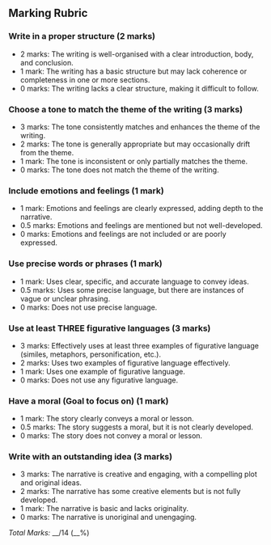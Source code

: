 ## Marking Rubric

### Write in a proper structure (2 marks)

- 2 marks: The writing is well-organised with a clear introduction, body, and conclusion.
- 1 mark: The writing has a basic structure but may lack coherence or completeness in one or more sections.
- 0 marks: The writing lacks a clear structure, making it difficult to follow.

### Choose a tone to match the theme of the writing (3 marks)

- 3 marks: The tone consistently matches and enhances the theme of the writing.
- 2 marks: The tone is generally appropriate but may occasionally drift from the theme.
- 1 mark: The tone is inconsistent or only partially matches the theme.
- 0 marks: The tone does not match the theme of the writing.

### Include emotions and feelings (1 mark)

- 1 mark: Emotions and feelings are clearly expressed, adding depth to the narrative.
- 0.5 marks: Emotions and feelings are mentioned but not well-developed.
- 0 marks: Emotions and feelings are not included or are poorly expressed.

### Use precise words or phrases (1 mark)

- 1 mark: Uses clear, specific, and accurate language to convey ideas.
- 0.5 marks: Uses some precise language, but there are instances of vague or unclear phrasing.
- 0 marks: Does not use precise language.

### Use at least THREE figurative languages (3 marks)

- 3 marks: Effectively uses at least three examples of figurative language (similes, metaphors, personification, etc.).
- 2 marks: Uses two examples of figurative language effectively.
- 1 mark: Uses one example of figurative language.
- 0 marks: Does not use any figurative language.

### Have a moral (Goal to focus on) (1 mark)

- 1 mark: The story clearly conveys a moral or lesson.
- 0.5 marks: The story suggests a moral, but it is not clearly developed.
- 0 marks: The story does not convey a moral or lesson.

### Write with an outstanding idea (3 marks)

- 3 marks: The narrative is creative and engaging, with a compelling plot and original ideas.
- 2 marks: The narrative has some creative elements but is not fully developed.
- 1 mark: The narrative is basic and lacks originality.
- 0 marks: The narrative is unoriginal and unengaging.

_Total Marks:_ \_\_/14 (\_\_%)
